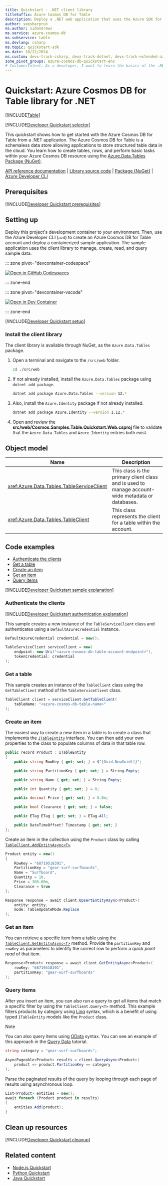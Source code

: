 ```yaml
---
title: Quickstart - .NET client library
titleSuffix: Azure Cosmos DB for Table
description: Deploy a .NET web application that uses the Azure SDK for .NET to interact with Azure Cosmos DB for Table data in this quickstart.
author: seesharprun
ms.author: sidandrews
ms.service: azure-cosmos-db
ms.subservice: table
ms.devlang: csharp
ms.topic: quickstart-sdk
ms.date: 10/22/2024
ms.custom: devx-track-csharp, devx-track-dotnet, devx-track-extended-azdevcli
zone_pivot_groups: azure-cosmos-db-quickstart-env
# CustomerIntent: As a developer, I want to learn the basics of the .NET library so that I can build applications with Azure Cosmos DB for Table.
---
```


# Quickstart: Azure Cosmos DB for Table library for .NET

[!INCLUDE[Table](../includes/appliesto-table.md)]

[!INCLUDE[Developer Quickstart selector](includes/quickstart/dev-selector.md)]

This quickstart shows how to get started with the Azure Cosmos DB for Table from a .NET application. The Azure Cosmos DB for Table is a schemaless data store allowing applications to store structured table data in the cloud. You learn how to create tables, rows, and perform basic tasks within your Azure Cosmos DB resource using the [Azure.Data.Tables Package (NuGet)](https://www.nuget.org/packages/Azure.Data.Tables/).

[API reference documentation](/dotnet/api/azure.data.tables) | [Library source code](https://github.com/Azure/azure-sdk-for-net/tree/main/sdk/tables/Azure.Data.Tables) | [Package (NuGet)](https://www.nuget.org/packages/Azure.Data.Tables/) | [Azure Developer CLI](/azure/developer/azure-developer-cli/overview)

## Prerequisites

[!INCLUDE[Developer Quickstart prerequisites](includes/quickstart/dev-prereqs.md)]

## Setting up

Deploy this project's development container to your environment. Then, use the Azure Developer CLI (`azd`) to create an Azure Cosmos DB for Table account and deploy a containerized sample application. The sample application uses the client library to manage, create, read, and query sample data.

::: zone pivot="devcontainer-codespace"

[![Open in GitHub Codespaces](https://img.shields.io/static/v1?style=for-the-badge&label=GitHub+Codespaces&message=Open&color=brightgreen&logo=github)](https://codespaces.new/Azure-Samples/cosmos-db-table-dotnet-quickstart?template=false&quickstart=1&azure-portal=true)

::: zone-end

::: zone pivot="devcontainer-vscode"

[![Open in Dev Container](https://img.shields.io/static/v1?style=for-the-badge&label=Dev+Containers&message=Open&color=blue&logo=visualstudiocode)](https://vscode.dev/redirect?url=vscode://ms-vscode-remote.remote-containers/cloneInVolume?url=https://github.com/Azure-Samples/cosmos-db-table-dotnet-quickstart)

::: zone-end

[!INCLUDE[Developer Quickstart setup](includes/quickstart/dev-setup.md)]

### Install the client library

The client library is available through NuGet, as the `Azure.Data.Tables` package.

1. Open a terminal and navigate to the `/src/web` folder.

    ```bash
    cd ./src/web
    ```

1. If not already installed, install the `Azure.Data.Tables` package using `dotnet add package`.

    ```bash
    dotnet add package Azure.Data.Tables --version 12.*
    ```

1. Also, install the `Azure.Identity` package if not already installed.

    ```bash
    dotnet add package Azure.Identity --version 1.12.*
    ```

1. Open and review the **src/web/Cosmos.Samples.Table.Quickstart.Web.csproj** file to validate that the `Azure.Data.Tables` and `Azure.Identity` entries both exist.

## Object model

| Name | Description |
| --- | --- |
| <xref:Azure.Data.Tables.TableServiceClient> | This class is the primary client class and is used to manage account-wide metadata or databases. |
| <xref:Azure.Data.Tables.TableClient> | This class represents the client for a table within the account. |

## Code examples

- [Authenticate the clients](#authenticate-the-clients)
- [Get a table](#get-a-table)
- [Create an item](#create-an-item)
- [Get an item](#get-an-item)
- [Query items](#query-items)

[!INCLUDE[Developer Quickstart sample explanation](includes/quickstart/dev-sample-primer.md)]

### Authenticate the clients

[!INCLUDE[Developer Quickstart authentication explanation](includes/quickstart/dev-auth-primer.md)]

This sample creates a new instance of the `TableServiceClient` class and authenticates using a `DefaultAzureCredential` instance.

```csharp
DefaultAzureCredential credential = new();

TableServiceClient serviceClient = new(
    endpoint: new Uri("<azure-cosmos-db-table-account-endpoint>"),
    tokenCredential: credential
);
```

### Get a table

This sample creates an instance of the `TableClient` class using the `GetTableClient` method of the `TableServiceClient` class.

```csharp
TableClient client = serviceClient.GetTableClient(
    tableName: "<azure-cosmos-db-table-name>"
);
```

### Create an item

The easiest way to create a new item in a table is to create a class that implements the [``ITableEntity``](/dotnet/api/azure.data.tables.itableentity) interface. You can then add your own properties to the class to populate columns of data in that table row.

```csharp
public record Product : ITableEntity
{
    public string RowKey { get; set; } = $"{Guid.NewGuid()}";

    public string PartitionKey { get; set; } = String.Empty;

    public string Name { get; set; } = String.Empty;

    public int Quantity { get; set; } = 0;

    public decimal Price { get; set; } = 0.0m;

    public bool Clearance { get; set; } = false;

    public ETag ETag { get; set; } = ETag.All;

    public DateTimeOffset? Timestamp { get; set; }
};
```

Create an item in the collection using the `Product` class by calling [``TableClient.AddEntityAsync<T>``](/dotnet/api/azure.data.tables.tableclient.addentityasync).

```csharp
Product entity = new()
{
    RowKey = "68719518391",
    PartitionKey = "gear-surf-surfboards",
    Name = "Surfboard",
    Quantity = 10,
    Price = 300.00m,
    Clearance = true
};

Response response = await client.UpsertEntityAsync<Product>(
    entity: entity,
    mode: TableUpdateMode.Replace
);
```

### Get an item

You can retrieve a specific item from a table using the [``TableClient.GetEntityAsync<T>``](/dotnet/api/azure.data.tables.tableclient.getentity) method. Provide the `partitionKey` and `rowKey` as parameters to identify the correct row to perform a quick *point read* of that item.

```csharp
Response<Product> response = await client.GetEntityAsync<Product>(
    rowKey: "68719518391",
    partitionKey: "gear-surf-surfboards"
);
```

### Query items

After you insert an item, you can also run a query to get all items that match a specific filter by using the `TableClient.Query<T>` method. This example filters products by category using [Linq](/dotnet/standard/linq) syntax, which is a benefit of using typed `ITableEntity` models like the `Product` class.

> [!NOTE]
> You can also query items using [OData](/rest/api/storageservices/querying-tables-and-entities) syntax. You can see an example of this approach in the [Query Data](./tutorial-query.md) tutorial.

```csharp
string category = "gear-surf-surfboards";

AsyncPageable<Product> results = client.QueryAsync<Product>(
    product => product.PartitionKey == category
);
```

Parse the paginated results of the query by looping through each page of results using asynchronous loop.

```csharp
List<Product> entities = new();
await foreach (Product product in results)
{
    entities.Add(product);
}
```

## Clean up resources

[!INCLUDE[Developer Quickstart cleanup](includes/quickstart/dev-cleanup.md)]

## Related content

- [Node.js Quickstart](quickstart-nodejs.md)
- [Python Quickstart](quickstart-python.md)
- [Java Quickstart](quickstart-java.md)
